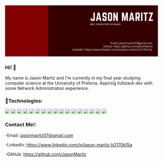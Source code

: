 ![Header](https://github.com/JasonMaritz/JasonMaritz/blob/main/Jason%20Maritz-2.png "Header")

### Hi! 👋

My  name is Jason Maritz and I'm currently in my final year studying computer science at the University of Pretoria. Aspiring fullstack dev with some Network Administration experience.

### 🧰Technologies: 

![](https://img.shields.io/badge/OS-Linux-informational?style=flat&logo=linux&logoColor=white&color=ad1a1a)
![](https://img.shields.io/badge/OS-Windows-informational?style=flat&logo=windows&logoColor=white&color=ad1a1a)
![](https://img.shields.io/badge/Shell-Bash-informational?style=flat&logo=GNU%20Bash&logoColor=white&color=ad1a1a)
![](https://img.shields.io/badge/Shell-zsh-informational?style=flat&logo=GNU%20Bash&logoColor=white&color=ad1a1a)
![](https://img.shields.io/badge/Tools-Docker-informational?style=flat&logo=docker&logoColor=white&color=ad1a1a)
![](https://img.shields.io/badge/Tools-MariaDB-informational?style=flat&logo=docker&logoColor=white&color=ad1a1a)
![](https://img.shields.io/badge/Tools-git-informational?style=flat&logo=git&logoColor=white&color=ad1a1a)
![](https://img.shields.io/badge/Cloud-Digital%20Ocean-informational?style=flat&logo=digitalOcean&logoColor=white&color=ad1a1a)
![](https://img.shields.io/badge/Editor-VScode-informational?style=flat&logo=Visual%20Studio%20Code&logoColor=white&color=ad1a1a)
![](https://img.shields.io/badge/Editor-Intellij%20Idea-informational?style=flat&logo=IntelliJ520Idea&logoColor=white&color=ad1a1a)
![](https://img.shields.io/badge/Editor-CLion-informational?style=flat&logo=<LOGO_NAME>&logoColor=white&color=ad1a1a)
![](https://img.shields.io/badge/Language-C++-informational?style=flat&logo=&logoColor=white&color=ad1a1a)
![](https://img.shields.io/badge/Language-Java-informational?style=flat&logo=java&logoColor=white&color=ad1a1a)
![](https://img.shields.io/badge/Language-Javascript-informational?style=flat&logo=JavaScript&logoColor=white&color=ad1a1a)
![](https://img.shields.io/badge/Language-Python-informational?style=flat&logo=Python&logoColor=white&color=ad1a1a)
![](https://img.shields.io/badge/Language-PHP-informational?style=flat&logo=PHP&logoColor=white&color=ad1a1a)
![](https://img.shields.io/badge/Language-GO-informational?style=flat&logo=Go&logoColor=white&color=ad1a1a)

### Contact Me!:
  -Email: jasonmaritz07@gmail.com
  
  -LinkedIn:  https://www.linkedin.com/in/jason-maritz-b2170b15a
  
  -GitHub:  https://github.com/JasonMaritz
